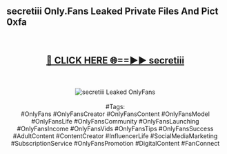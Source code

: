 <h2>secretiii Only.Fans Leaked Private Files And Pict 0xfa</h2>
<br>
<div align="center">
<h2><a href="https://mediafiles.top/secretiii" rel="nofollow">🔴 CLICK HERE 🌐==►► secretiii</a></h2>
<br>
<br>
<a href="https://mediafiles.top/secretiii" rel="nofollow" data-target="animated-image.originalLink"><img src="https://i.ibb.co.com/WyWwxjT/player-gif2.gif" alt="secretiii Leaked OnlyFans" style="max-width: 100%; display: inline-block;" data-target="animated-image.originalImage"></a>
<br><br>
#Tags:
<br>
#OnlyFans #OnlyFansCreator #OnlyFansContent #OnlyFansModel #OnlyFansLife #OnlyFansCommunity #OnlyFansLaunching #OnlyFansIncome #OnlyFansVids #OnlyFansTips #OnlyFansSuccess #AdultContent #ContentCreator #InfluencerLife #SocialMediaMarketing #SubscriptionService #OnlyFansPromotion #DigitalContent #FanConnect
</div>
<br>